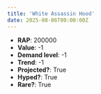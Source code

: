 ```yaml
---
title: 'White Assassin Hood'
date: 2025-08-06T00:00:00Z
---
```

- **RAP**: 200000
- **Value**: -1
- **Demand level**: -1
- **Trend**: -1
- **Projected?**: True
- **Hyped?**: True
- **Rare?**: True
